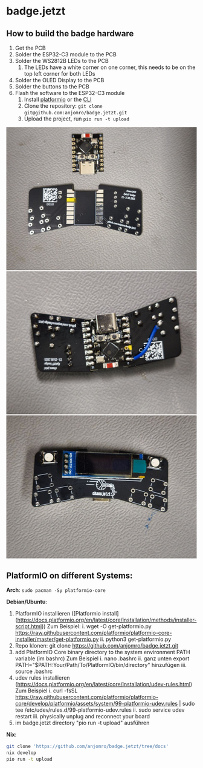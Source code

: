 # badge.jetzt


## How to build the badge hardware

1. Get the PCB
2. Solder the ESP32-C3 module to the PCB
3. Solder the WS2812B LEDs to the PCB
   1. The LEDs have a white corner on one corner, this needs to be on the top left corner for both LEDs
4. Solder the OLED Display to the PCB
5. Solder the buttons to the PCB
6. Flash the software to the ESP32-C3 module
   1. Install [platformio](https://platformio.org/platformio-ide) or the [CLI](https://docs.platformio.org/en/latest/core/index.html)
   2. Clone the repository: `git clone git@github.com:anjomro/badge.jetzt.git`
   3. Upload the project, run `pio run -t upload`

![ESP-C3 with PCB](images/esp_with_pcb_separated.jpg "ESP-C3 with PCB separated")
![ESP-C3 with PCB soldered](images/esp_with_pcb_soldered.jpg "ESP-C3 with PCB soldered")
![PCB front with display](images/pcb_with_display.jpg "PCB with display soldered on ti")

## PlatformIO on different Systems:
**Arch**: `sudo pacman -Sy platformio-core`

**Debian/Ubuntu**: 

 1. PlatformIO installieren ([Platformio install] (https://docs.platformio.org/en/latest/core/installation/methods/installer-script.html)) 
         Zum Beispiel:
          i. wget -O get-platformio.py https://raw.githubusercontent.com/platformio/platformio-core-installer/master/get-platformio.py
          ii. python3 get-platformio.py
2. Repo klonen: git clone https://github.com/anjomro/badge.jetzt.git
3. add PlatformIO Core binary directory to the system environment PATH variable (im bashrc)
          Zum Beispiel
           i. nano .bashrc
           ii. ganz unten export PATH="$PATH:Your/Path/To/PlatformIO/bin/directory" hinzufügen
           iii. source .bashrc
4. udev rules installieren (https://docs.platformio.org/en/latest/core/installation/udev-rules.html)
         Zum Beispiel
           i. curl -fsSL https://raw.githubusercontent.com/platformio/platformio-core/develop/platformio/assets/system/99-platformio-udev.rules | sudo tee /etc/udev/rules.d/99-platformio-udev.rules
           ii. sudo service udev restart
           iii. physically unplug and reconnect your board
5. im badge.jetzt directory "pio run -t upload" ausführen

**Nix**:
```Bash
git clone 'https://github.com/anjomro/badge.jetzt/tree/docs'
nix develop
pio run -t upload
```
